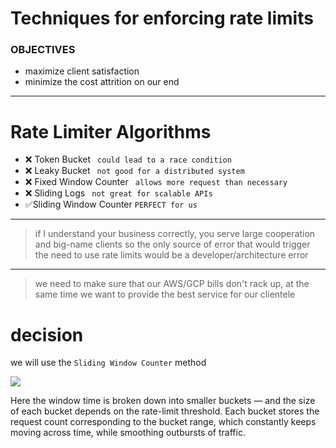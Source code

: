 # Techniques for enforcing rate limits
### OBJECTIVES

- maximize client satisfaction
- minimize the cost attrition on our end
----
# Rate Limiter Algorithms
- ❌ Token Bucket ```` could lead to a race condition````
- ❌ Leaky Bucket ```` not good for a distributed system````
- ❌ Fixed Window Counter ```` allows more request than necessary````
- ❌ Sliding Logs ```` not great for scalable APIs````
- ✅Sliding Window Counter ````PERFECT for us````
----
> if I understand your business correctly, 
> you serve large cooperation and big-name clients 
> so the only source of error that would trigger the
> need to use rate limits would be a developer/architecture error
----
>we need to make sure that our AWS/GCP bills don't 
> rack up, at the same time we want to provide the best
> service for our clientele

# decision
we will use the ````Sliding Window Counter```` method

![](sliding_window_ctr.png)

Here the window time is broken down into smaller buckets — and the size of each bucket depends on the rate-limit threshold. Each bucket stores the request count corresponding to the bucket range, which constantly keeps moving across time, while smoothing outbursts of traffic.
